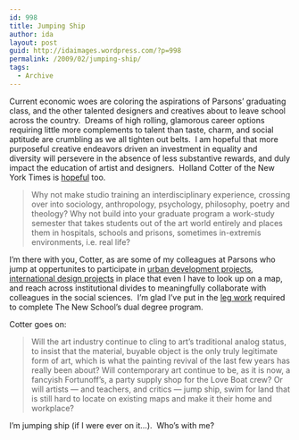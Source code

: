 ```yaml
---
id: 998
title: Jumping Ship
author: ida
layout: post
guid: http://idaimages.wordpress.com/?p=998
permalink: /2009/02/jumping-ship/
tags:
  - Archive
---
```

Current economic woes are coloring the aspirations of Parsons&#8217; graduating class, and the other talented designers and creatives about to leave school across the country.  Dreams of high rolling, glamorous career options requiring little more complements to talent than taste, charm, and social aptitude are crumbling as we all tighten out belts.  I am hopeful that more purposeful creative endeavors driven an investment in equality and diversity will persevere in the absence of less substantive rewards, and duly impact the education of artist and designers.  Holland Cotter of the New York Times is [hopeful][1] too.

> Why not make studio training an interdisciplinary experience, crossing over into sociology, anthropology, psychology, philosophy, poetry and theology? Why not build into your graduate program a work-study semester that takes students out of the art world entirely and places them in hospitals, schools and prisons, sometimes in-extremis environments, i.e. real life?

I&#8217;m there with you, Cotter, as are some of my colleagues at Parsons who jump at oppertunites to participate in [urban development projects][2], [international design projects][3] in place that even I have to look up on a map, and reach across institutional divides to meaningfully collaborate with colleagues in the social sciences.  I&#8217;m glad I&#8217;ve put in the [leg work][4] required to complete The New School&#8217;s dual degree program.

Cotter goes on:

> Will the art industry continue to cling to art’s traditional analog status, to insist that the material, buyable object is the only truly legitimate form of art, which is what the painting revival of the last few years has really been about? Will contemporary art continue to be, as it is now, a fancyish Fortunoff’s, a party supply shop for the Love Boat crew? Or will artists — and teachers, and critics — jump ship, swim for land that is still hard to locate on existing maps and make it their home and workplace?

I&#8217;m jumping ship (if I were ever on it&#8230;).  Who&#8217;s with me?

 [1]: http://www.nytimes.com/2009/02/15/arts/design/15cott.html
 [2]: http://www.parsons.edu/news/detail.aspx?nID=248
 [3]: http://osi2008.blogspot.com/
 [4]: http://uncommonplaces.com/2007/10/26/registration-pergatory/
